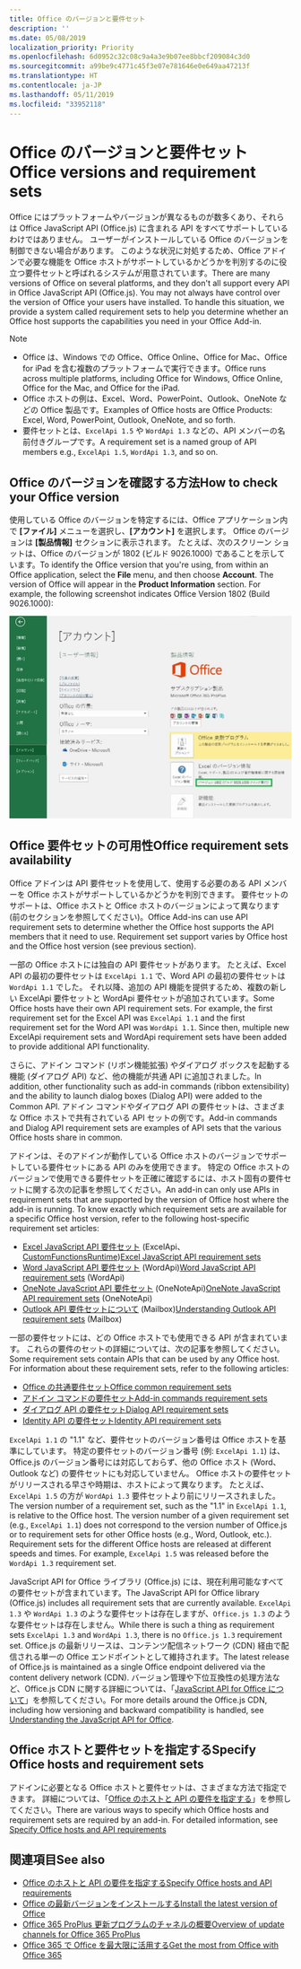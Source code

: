 ```yaml
---
title: Office のバージョンと要件セット
description: ''
ms.date: 05/08/2019
localization_priority: Priority
ms.openlocfilehash: 6d0952c32c08c9a4a3e9b07ee8bbcf209084c3d0
ms.sourcegitcommit: a99be9c4771c45f3e07e781646e0e649aa47213f
ms.translationtype: HT
ms.contentlocale: ja-JP
ms.lasthandoff: 05/11/2019
ms.locfileid: "33952118"
---
```

# <a name="office-versions-and-requirement-sets"></a><span data-ttu-id="1517b-102">Office のバージョンと要件セット</span><span class="sxs-lookup"><span data-stu-id="1517b-102">Office versions and requirement sets</span></span>

<span data-ttu-id="1517b-p101">Office にはプラットフォームやバージョンが異なるものが数多くあり、それらは Office JavaScript API (Office.js) に含まれる API をすべてサポートしているわけではありません。 ユーザーがインストールしている Office のバージョンを制御できない場合があります。  このような状況に対処するため、Office アドインで必要な機能を Office ホストがサポートしているかどうかを判別するのに役立つ要件セットと呼ばれるシステムが用意されています。</span><span class="sxs-lookup"><span data-stu-id="1517b-p101">There are many versions of Office on several platforms, and they don't all support every API in Office JavaScript API (Office.js). You may not always have control over the version of Office your users have installed.  To handle this situation, we provide a system called requirement sets to help you determine whether an Office host supports the capabilities you need in your Office Add-in.</span></span> 

> [!NOTE]
> - <span data-ttu-id="1517b-106">Office は、Windows での Office、Office Online、Office for Mac、Office for iPad を含む複数のプラットフォームで実行できます。</span><span class="sxs-lookup"><span data-stu-id="1517b-106">Office runs across multiple platforms, including Office for Windows, Office Online, Office for the Mac, and Office for the iPad.</span></span>
> - <span data-ttu-id="1517b-107">Office ホストの例は、Excel、Word、PowerPoint、Outlook、OneNote などの Office 製品です。</span><span class="sxs-lookup"><span data-stu-id="1517b-107">Examples of Office hosts are Office Products: Excel, Word, PowerPoint, Outlook, OneNote, and so forth.</span></span>  
> - <span data-ttu-id="1517b-108">要件セットとは、`ExcelApi 1.5` や `WordApi 1.3` などの、API メンバーの名前付きグループです。</span><span class="sxs-lookup"><span data-stu-id="1517b-108">A requirement set is a named group of API members e.g., `ExcelApi 1.5`, `WordApi 1.3`, and so on.</span></span>  


## <a name="how-to-check-your-office-version"></a><span data-ttu-id="1517b-109">Office のバージョンを確認する方法</span><span class="sxs-lookup"><span data-stu-id="1517b-109">How to check your Office version</span></span>

<span data-ttu-id="1517b-p102">使用している Office のバージョンを特定するには、Office アプリケーション内で **[ファイル]** メニューを選択し、**[アカウント]** を選択します。 Office のバージョンは **[製品情報]** セクションに表示されます。 たとえば、次のスクリーン ショットは、Office のバージョンが 1802 (ビルド 9026.1000) であることを示しています。</span><span class="sxs-lookup"><span data-stu-id="1517b-p102">To identify the Office version that you're using, from within an Office application, select the **File** menu, and then choose **Account**. The version of Office will appear in the **Product Information** section. For example, the following screenshot indicates Office Version 1802 (Build 9026.1000):</span></span>

![Office のバージョン確認](../images/office-version-number-ui.jpg)

## <a name="office-requirement-sets-availability"></a><span data-ttu-id="1517b-114">Office 要件セットの可用性</span><span class="sxs-lookup"><span data-stu-id="1517b-114">Office requirement sets availability</span></span>

<span data-ttu-id="1517b-p103">Office アドインは API 要件セットを使用して、使用する必要のある API メンバーを Office ホストがサポートしているかどうかを判別できます。 要件セットのサポートは、Office ホストと Office ホストのバージョンによって異なります (前のセクションを参照してください)。</span><span class="sxs-lookup"><span data-stu-id="1517b-p103">Office Add-ins can use API requirement sets to determine whether the Office host supports the API members that it need to use. Requirement set support varies by Office host and the Office host version (see previous section).</span></span>

<span data-ttu-id="1517b-p104">一部の Office ホストには独自の API 要件セットがあります。 たとえば、Excel API の最初の要件セットは `ExcelApi 1.1` で、Word API の最初の要件セットは `WordApi 1.1` でした。 それ以降、追加の API 機能を提供するため、複数の新しい ExcelApi 要件セットと WordApi 要件セットが追加されています。</span><span class="sxs-lookup"><span data-stu-id="1517b-p104">Some Office hosts have their own API requirement sets. For example, the first requirement set for the Excel API was `ExcelApi 1.1` and the first requirement set for the Word API was `WordApi 1.1`. Since then, multiple new ExcelApi requirement sets and WordApi requirement sets have been added to provide additional API functionality.</span></span>

<span data-ttu-id="1517b-120">さらに、アドイン コマンド (リボン機能拡張) やダイアログ ボックスを起動する機能 (ダイアログ API) など、他の機能が共通 API に追加されました。</span><span class="sxs-lookup"><span data-stu-id="1517b-120">In addition, other functionality such as add-in commands (ribbon extensibility) and the ability to launch dialog boxes (Dialog API) were added to the Common API.</span></span> <span data-ttu-id="1517b-121">アドイン コマンドやダイアログ API の要件セットは、さまざまな Office ホストで共有されている API セットの例です。</span><span class="sxs-lookup"><span data-stu-id="1517b-121">Add-in commands and Dialog API requirement sets are examples of API sets that the various Office hosts share in common.</span></span>

<span data-ttu-id="1517b-p106">アドインは、そのアドインが動作している Office ホストのバージョンでサポートしている要件セットにある API のみを使用できます。 特定の Office ホストのバージョンで使用できる要件セットを正確に確認するには、ホスト固有の要件セットに関する次の記事を参照してください。</span><span class="sxs-lookup"><span data-stu-id="1517b-p106">An add-in can only use APIs in requirement sets that are supported by the version of Office host where the add-in is running. To know exactly which requirement sets are available for a specific Office host version, refer to the following host-specific requirement set articles:</span></span>

- <span data-ttu-id="1517b-124">[Excel JavaScript API 要件セット](/office/dev/add-ins/reference/requirement-sets/excel-api-requirement-sets) (ExcelApi、[CustomFunctionsRuntime](../excel/custom-functions-architecture.md))</span><span class="sxs-lookup"><span data-stu-id="1517b-124">[Excel JavaScript API requirement sets](/office/dev/add-ins/reference/requirement-sets/excel-api-requirement-sets)</span></span>
- <span data-ttu-id="1517b-125">[Word JavaScript API 要件セット](/office/dev/add-ins/reference/requirement-sets/word-api-requirement-sets) (WordApi)</span><span class="sxs-lookup"><span data-stu-id="1517b-125">[Word JavaScript API requirement sets](/office/dev/add-ins/reference/requirement-sets/word-api-requirement-sets) (WordApi)</span></span>
- <span data-ttu-id="1517b-126">[OneNote JavaScript API 要件セット](/office/dev/add-ins/reference/requirement-sets/onenote-api-requirement-sets) (OneNoteApi)</span><span class="sxs-lookup"><span data-stu-id="1517b-126">[OneNote JavaScript API requirement sets](/office/dev/add-ins/reference/requirement-sets/onenote-api-requirement-sets) (OneNoteApi)</span></span>
- <span data-ttu-id="1517b-127">[Outlook API 要件セットについて](/office/dev/add-ins/reference/requirement-sets/outlook-api-requirement-sets) (Mailbox)</span><span class="sxs-lookup"><span data-stu-id="1517b-127">[Understanding Outlook API requirement sets](/office/dev/add-ins/reference/requirement-sets/outlook-api-requirement-sets) (Mailbox)</span></span>

<span data-ttu-id="1517b-p107">一部の要件セットには、どの Office ホストでも使用できる API が含まれています。 これらの要件のセットの詳細については、次の記事を参照してください。</span><span class="sxs-lookup"><span data-stu-id="1517b-p107">Some requirement sets contain APIs that can be used by any Office host. For information about these requirement sets, refer to the following articles:</span></span>

- [<span data-ttu-id="1517b-130">Office の共通要件セット</span><span class="sxs-lookup"><span data-stu-id="1517b-130">Office common requirement sets</span></span>](/office/dev/add-ins/reference/requirement-sets/office-add-in-requirement-sets)
- [<span data-ttu-id="1517b-131">アドイン コマンドの要件セット</span><span class="sxs-lookup"><span data-stu-id="1517b-131">Add-in commands requirement sets</span></span>](/office/dev/add-ins/reference/requirement-sets/add-in-commands-requirement-sets)
- [<span data-ttu-id="1517b-132">ダイアログ API の要件セット</span><span class="sxs-lookup"><span data-stu-id="1517b-132">Dialog API requirement sets</span></span>](/office/dev/add-ins/reference/requirement-sets/dialog-api-requirement-sets)
- [<span data-ttu-id="1517b-133">Identity API の要件セット</span><span class="sxs-lookup"><span data-stu-id="1517b-133">Identity API requirement sets</span></span>](/office/dev/add-ins/reference/requirement-sets/identity-api-requirement-sets)

<span data-ttu-id="1517b-p108">`ExcelApi 1.1` の "1.1" など、要件セットのバージョン番号は Office ホストを基準にしています。 特定の要件セットのバージョン番号 (例: `ExcelApi 1.1`) は、Office.js のバージョン番号には対応しておらず、他の Office ホスト (Word、Outlook など) の要件セットにも対応していません。  Office ホストの要件セットがリリースされる早さや時期は、ホストによって異なります。 たとえば、`ExcelApi 1.5` の方が `WordApi 1.3` 要件セットより前にリリースされました。</span><span class="sxs-lookup"><span data-stu-id="1517b-p108">The version number of a requirement set, such as the "1.1" in `ExcelApi 1.1`, is relative to the Office host. The version number of a given requirement set (e.g., `ExcelApi 1.1`) does not correspond to the version number of Office.js or to requirement sets for other Office hosts (e.g., Word, Outlook, etc.).  Requirement sets for the different Office hosts are released at different speeds and times. For example, `ExcelApi 1.5` was released before the `WordApi 1.3` requirement set.</span></span>

<span data-ttu-id="1517b-138">JavaScript API for Office ライブラリ (Office.js) には、現在利用可能なすべての要件セットが含まれています。</span><span class="sxs-lookup"><span data-stu-id="1517b-138">The JavaScript API for Office library (Office.js) includes all requirement sets that are currently available.</span></span> <span data-ttu-id="1517b-139">`ExcelApi 1.3` や `WordApi 1.3` のような要件セットは存在しますが、`Office.js 1.3` のような要件セットは存在しません。</span><span class="sxs-lookup"><span data-stu-id="1517b-139">While there is such a thing as requirement sets `ExcelApi 1.3` and `WordApi 1.3`, there is no `Office.js 1.3` requirement set.</span></span> <span data-ttu-id="1517b-140">Office.js の最新リリースは、コンテンツ配信ネットワーク (CDN) 経由で配信される単一の Office エンドポイントとして維持されます。</span><span class="sxs-lookup"><span data-stu-id="1517b-140">The latest release of Office.js is maintained as a single Office endpoint delivered via the content delivery network (CDN).</span></span> <span data-ttu-id="1517b-141">バージョン管理や下位互換性の処理方法など、Office.js CDN に関する詳細については、「[JavaScript API for Office について](/office/dev/add-ins/develop/understanding-the-javascript-api-for-office)」を参照してください。</span><span class="sxs-lookup"><span data-stu-id="1517b-141">For more details around the Office.js CDN, including how versioning and backward compatibility is handled, see [Understanding the JavaScript API for Office](/office/dev/add-ins/develop/understanding-the-javascript-api-for-office).</span></span>

## <a name="specify-office-hosts-and-requirement-sets"></a><span data-ttu-id="1517b-142">Office ホストと要件セットを指定する</span><span class="sxs-lookup"><span data-stu-id="1517b-142">Specify Office hosts and requirement sets</span></span>

<span data-ttu-id="1517b-p110">アドインに必要となる Office ホストと要件セットは、さまざまな方法で指定できます。  詳細については、「[Office のホストと API の要件を指定する](/office/dev/add-ins/develop/specify-office-hosts-and-api-requirements)」を参照してください。</span><span class="sxs-lookup"><span data-stu-id="1517b-p110">There are various ways to specify which Office hosts and requirement sets are required by an add-in.  For detailed information, see [Specify Office hosts and API requirements](/office/dev/add-ins/develop/specify-office-hosts-and-api-requirements)</span></span>


## <a name="see-also"></a><span data-ttu-id="1517b-145">関連項目</span><span class="sxs-lookup"><span data-stu-id="1517b-145">See also</span></span>

- [<span data-ttu-id="1517b-146">Office のホストと API の要件を指定する</span><span class="sxs-lookup"><span data-stu-id="1517b-146">Specify Office hosts and API requirements</span></span>](/office/dev/add-ins/develop/specify-office-hosts-and-api-requirements)
- [<span data-ttu-id="1517b-147">Office の最新バージョンをインストールする</span><span class="sxs-lookup"><span data-stu-id="1517b-147">Install the latest version of Office</span></span>](/office/dev/add-ins/develop/install-latest-office-version)
- [<span data-ttu-id="1517b-148">Office 365 ProPlus 更新プログラムのチャネルの概要</span><span class="sxs-lookup"><span data-stu-id="1517b-148">Overview of update channels for Office 365 ProPlus</span></span>](/deployoffice/overview-of-update-channels-for-office-365-proplus)
- [<span data-ttu-id="1517b-149">Office 365 で Office を最大限に活用する</span><span class="sxs-lookup"><span data-stu-id="1517b-149">Get the most from Office with Office 365</span></span>](https://products.office.com/compare-all-microsoft-office-products?tab=2)

